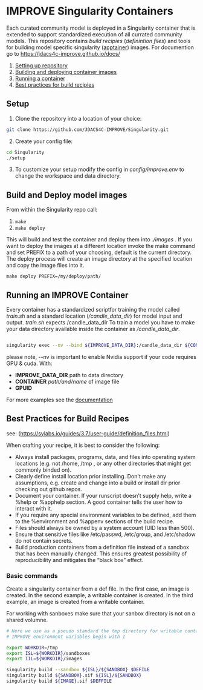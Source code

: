 # IMPROVE Singularity Containers
Each curated community model is deployed in a Singularity container that is extended to support standardized execution of all currated community models. This repository contains *build recipies* (*definintion files*) and tools for building model specific singularity ([apptainer](https://apptainer.org)) images. For documention go to https://jdacs4c-improve.github.io/docs/

1. [Setting up repository](#setup)
2. [Building and deploying container images](#build-and-deploy-model-images)
3. [Running a container](#running-an-improve-container)
4. [Best practices for build recipies](#best-practices-for-build-recipes)

## Setup ##

1. Clone the repository into a location of your choice:

```bash
git clone https://github.com/JDACS4C-IMPROVE/Singularity.git
```

2. Create your config file:

```bash
cd Singularity
./setup
```

3. To customize your setup modify the config in *config/improve.env* to change the workspace and data directory.

## Build and Deploy model images ##

From within the Singularity repo call:

1. `make`
2. `make deploy`

This will build and test the container and deploy them into *./images* . If you want to deploy the images at a different location invoke the make command and set PREFIX to a path of your choosing, default is the current directory. The deploy process will create an image directory at the specified location and copy the image files into it.

```make deploy PREFIX=/my/deploy/path/```


## Running an IMPROVE Container ##

Every container has a standardized scriptfor training the model called *train.sh* and a standard location (*/candle_data_dir*) for model input and output. *train.sh* expects /candle_data_dir To train a model you have to make your data directory available inside the container as */candle_data_dir*.  

```bash

singularity exec --nv --bind ${IMPROVE_DATA_DIR}:/candle_data_dir ${CONTAINER} train.sh ${GPUID} 

```
please note, --nv is important to enable Nvidia support if your code requires GPU & cuda.
With:  
- **IMPROVE_DATA_DIR** path to data directory
- **CONTAINER** *path/and/name* of image file
- **GPUID** 

For more examples see the [documentation](http://https://jdacs4c-improve.github.io/docs/)




## Best Practices for Build Recipes ##
see: (https://sylabs.io/guides/3.7/user-guide/definition_files.html)

When crafting your recipe, it is best to consider the following:

- Always install packages, programs, data, and files into operating system locations (e.g. not /home, /tmp , or any other directories that might get commonly binded on). 
- Clearly define install location prior installing. Don't make any assumptions, e.g. create and change into a build or install dir prior checking out github repos.
- Document your container. If your runscript doesn’t supply help, write a %help or %apphelp section. A good container tells the user how to interact with it.
- If you require any special environment variables to be defined, add them to the %environment and %appenv sections of the build recipe.
- Files should always be owned by a system account (UID less than 500).
- Ensure that sensitive files like /etc/passwd, /etc/group, and /etc/shadow do not contain secrets.
- Build production containers from a definition file instead of a sandbox that has been manually changed. This ensures greatest possibility of reproducibility and mitigates the “black box” effect.

### Basic commands
Create a singularity container from a def file. In the first case, an image is created.
In the second example, a writable container is created.
In the third example, an image is created from a writable container.

For working with sanboxes make sure that your sanbox directory is not on a shared volumne.

```bash
# Here we use as a pseudo standard the tmp directory for writable containers.
# IMPROVE environment variables begin with I

export WORKDIR=/tmp
export ISL=${WORKDIR}/sandboxes
export IIL=${WORKDIR}/images

singularity build --sandbox ${ISL}/${SANDBOX} $DEFILE
singularity build ${SANDBOX}.sif ${ISL}/${SANDBOX}
singularity build ${IMAGE}.sif $DEFFILE

```
